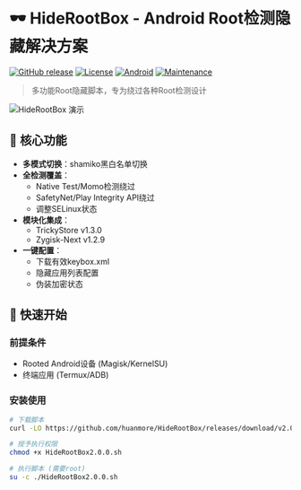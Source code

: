 # 🕶️ HideRootBox - Android Root检测隐藏解决方案

   [![GitHub release](https://img.shields.io/github/v/release/huanmore/HideRootBox)](https://github.com/huanmore/HideRootBox/releases)
   [![License](https://img.shields.io/badge/license-GPLv3-blue)](https://github.com/huanmore/HideRootBox/blob/main/LICENSE)
   [![Android](https://img.shields.io/badge/Android-5.0%2B-brightgreen)](https://www.android.com/)
   [![Maintenance](https://img.shields.io/badge/Maintained%3F-yes-green.svg)](https://github.com/huanmore/HideRootBox/graphs/commit-activity)

   > 多功能Root隐藏脚本，专为绕过各种Root检测设计

   ![HideRootBox 演示](docs/screenshots/demo.gif)

   ## 🌟 核心功能

   - **多模式切换**：shamiko黑白名单切换
   - **全检测覆盖**：
     - Native Test/Momo检测绕过
     - SafetyNet/Play Integrity API绕过
     - 调整SELinux状态
   - **模块化集成**：
     - TrickyStore v1.3.0
     - Zygisk-Next v1.2.9
   - **一键配置**：
     - 下载有效keybox.xml
     - 隐藏应用列表配置
     - 伪装加密状态

   ## 🚀 快速开始

   ### 前提条件
   - Rooted Android设备 (Magisk/KernelSU)
   - 终端应用 (Termux/ADB)

   ### 安装使用
   ```bash
   # 下载脚本
   curl -LO https://github.com/huanmore/HideRootBox/releases/download/v2.0.0/HideRootBox2.0.0.sh
   
   # 授予执行权限
   chmod +x HideRootBox2.0.0.sh
   
   # 执行脚本 (需要root)
   su -c ./HideRootBox2.0.0.sh
